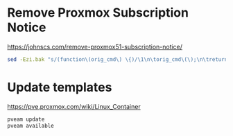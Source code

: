 # Remove Proxmox Subscription Notice
https://johnscs.com/remove-proxmox51-subscription-notice/

```bash
sed -Ezi.bak "s/(function\(orig_cmd\) \{)/\1\n\torig_cmd\(\);\n\treturn;/g" /usr/share/javascript/proxmox-widget-toolkit/proxmoxlib.js && systemctl restart pveproxy.service
```

# Update templates
https://pve.proxmox.com/wiki/Linux_Container

```bash
pveam update
pveam available
```

